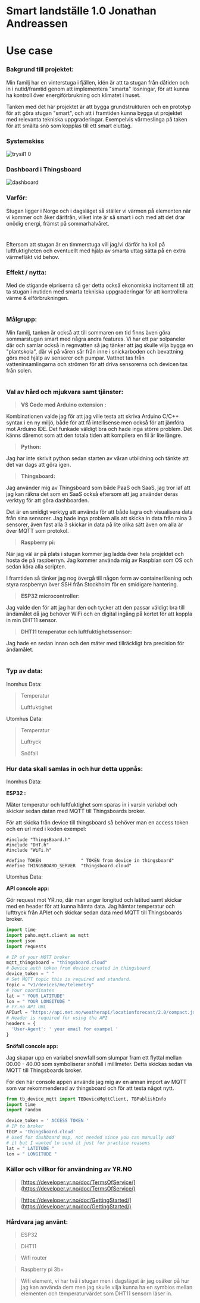 # Smart landställe 1.0 Jonathan Andreassen

# Use case

### Bakgrund till projektet:

Min familj har en vinterstuga i fjällen, idén är att ta stugan från dåtiden och in i nutid/framtid genom att implementera "smarta" lösningar, för att kunna ha kontroll över energiförbrukning och klimatet i huset.

Tanken med det här projektet är att bygga grundstrukturen och en prototyp för att göra stugan "smart", och att i framtiden kunna bygga ut projektet med relevanta tekniska uppgraderingar. Exempelvis värmeslinga på taken för att smälta snö som kopplas till ett smart eluttag. 

### Systemskiss

![trysil1 0](https://user-images.githubusercontent.com/71496860/146353412-6750cb36-10e6-462f-97d0-63498579932e.jpg)


### Dashboard i Thingsboard

![dashboard](https://user-images.githubusercontent.com/71496860/146353433-65da705e-354b-4e1d-8d5f-600e4f47aee7.JPG)


### Varför:

Stugan ligger i Norge och i dagsläget så ställer vi värmen på elementen när vi kommer och åker därifrån, vilket inte är så smart i och med att det drar onödig energi, främst på sommarhalvåret.

#

Eftersom att stugan är en timmerstuga vill jag/vi därför ha koll på luftfuktigheten och eventuellt med hjälp av smarta uttag sätta på en extra värmefläkt vid behov.

### Effekt / nytta:

Med de stigande elpriserna så ger detta också ekonomiska incitament till att ta stugan i nutiden med smarta tekniska uppgraderingar för att kontrollera värme & elförbrukningen.

#

### Målgrupp:

Min familj, tanken är också att till sommaren om tid finns  även göra sommarstugan smart med några andra features. Vi har ett par solpaneler där och samlar också in regnvatten så jag tänker att jag skulle vilja bygga en "plantskola", där vi på våren sår från inne i snickarboden och bevattning görs med hjälp av sensorer och pumpar. Vattnet tas från vatteninsamlingarna och strömen för att driva sensorerna och devicen tas från solen.

# 

### Val av hård och mjukvara samt tjänster:

> **VS Code med Arduino extension :** 

Kombinationen valde jag för att jag ville testa att skriva Arduino C/C++ syntax i en ny miljö, både för att få intellisense men också för att jämföra mot Arduino IDE. Det funkade väldigt bra och hade inga större problem. Det känns däremot som att den totala tiden att kompilera en fil är lite längre.

> **Python:**

Jag har inte skrivit python sedan starten av våran utbildning och tänkte att det var dags att göra igen.

> **Thingsboard:**

Jag använder mig av Thingsboard som både PaaS och SaaS, jag tror iaf att jag kan räkna det som en SaaS också eftersom att jag använder deras verktyg för att göra dashboarden.

Det är en smidigt verktyg att använda för att både lagra och visualisera data från sina sensorer. Jag hade inga problem alls att skicka in data från mina 3 sensorer, även fast alla 3 skickar in data på lite olika sätt även om alla är  över MQTT som protokol.

> **Raspberry pi:**

När jag väl är på plats i stugan kommer jag ladda över hela projektet och hosta de på raspberryn. Jag kommer använda mig av Raspbian som OS och sedan köra alla scripten.

I framtiden så tänker jag nog övergå till någon form av containerlösning och styra raspberryn över SSH från Stockholm för en smidigare hantering.

> **ESP32 microcontroller:**

Jag valde den för att jag har den och tycker att den passar väldigt bra till ändamålet då jag behöver WiFi och en digital ingång på kortet för att koppla in min DHT11 sensor.

> **DHT11 temperatur och luftfuktighetssensor:**

Jag hade en sedan innan och den mäter med tillräckligt bra precision för ändamålet.

# 

### Typ av data:

Inomhus Data:

>Temperatur
>
>Luftfuktighet 
>
Utomhus Data:

>Temperatur
>
>Luftryck 
>
>Snöfall
>
### Hur data skall samlas in och hur detta uppnås:

Inomhus Data:

**ESP32 :**

Mäter temperatur och luftfuktighet som sparas in i varsin variabel och skickar sedan datan med MQTT till Thingsboards broker.

För att skicka från device till thingsboard så behöver man en access token och en url med i koden exempel:

```arduino
#include "ThingsBoard.h"
#include "DHT.h"
#include "WiFi.h"

#define TOKEN               " TOKEN from device in thingsboard"
#define THINGSBOARD_SERVER  "thingsboard.cloud"
```

Utomhus Data:

**API concole app:**

Gör request mot YR.no, där man anger longitud och latitud samt skickar med en header för att kunna hämta data. Jag hämtar temperatur och lufttryck från APIet och skickar sedan data med MQTT till Thingsboards broker.

```python
import time
import paho.mqtt.client as mqtt
import json
import requests

# IP of your MQTT broker
mqtt_thingsboard = "thingsboard.cloud"
# Device auth token from device created in thingsboard
device_token = " "
# Set MQTT topic this is required and standard.
topic = "v1/devices/me/telemetry"
# Your coordinates
lat = " YOUR LATITUDE"
lon = " YOUR LONGITUDE "
# Yr.no API URL
APIurl = "https://api.met.no/weatherapi/locationforecast/2.0/compact.json?lat={}&lon={}".format(lat, lon)
# Header is required for using the API
headers = {
  'User-Agent': ' your email for exampel '
}
```

**Snöfall concole app:**

Jag skapar upp en variabel snowfall som slumpar fram ett flyttal mellan 00.00 - 40.00 som symboliserar snöfall i millimeter. Detta skickas sedan via MQTT till Thingsboards broker.

För den här console appen använde jag mig av en annan import av MQTT som var rekommenderad av thingsboard och för att testa något nytt.

```python
from tb_device_mqtt import TBDeviceMqttClient, TBPublishInfo
import time
import random

device_token = ' ACCESS TOKEN '
# IP to broker
tbIP = 'thingsboard.cloud'
# Used for dashboard map, not needed since you can manually add
# it but I wanted to send it just for practice reasons
lat = " LATITUDE "
lon = " LONGITUDE "
```

### Källor och villkor för användning av YR.NO

> [https://developer.yr.no/doc/TermsOfService/](https://developer.yr.no/doc/TermsOfService/)
>

>[https://developer.yr.no/doc/GettingStarted/](https://developer.yr.no/doc/GettingStarted/)
>

### Hårdvara jag använt:

> ESP32
> 

> DHT11
> 

> Wifi router
> 

> Raspberry pi 3b+


> Wifi element, vi har två i stugan men i dagsläget är jag osäker på hur jag kan använda dem men jag skulle vilja kunna ha en symbios mellan
  elementen och temperaturvärdet som DHT11 sensorn läser in. 
> 
